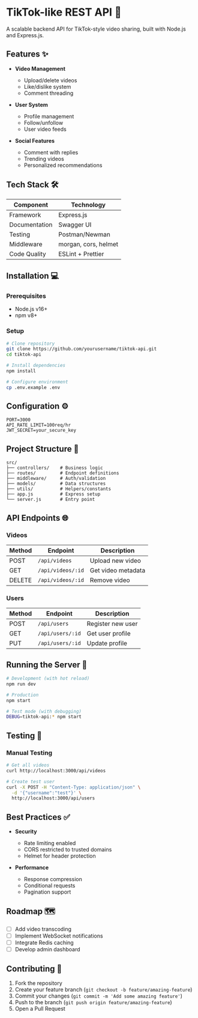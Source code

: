 # TikTok-like REST API 🎥

A scalable backend API for TikTok-style video sharing, built with Node.js and Express.js.

## Features ✨

- **Video Management**
  - Upload/delete videos
  - Like/dislike system
  - Comment threading

- **User System**  
  - Profile management
  - Follow/unfollow
  - User video feeds

- **Social Features**  
  - Comment with replies
  - Trending videos
  - Personalized recommendations

## Tech Stack 🛠️

| Component       | Technology           |
|-----------------|----------------------|
| Framework       | Express.js           |
| Documentation   | Swagger UI           |
| Testing         | Postman/Newman       |
| Middleware      | morgan, cors, helmet |
| Code Quality    | ESLint + Prettier    |

## Installation 💻

### Prerequisites
- Node.js v16+
- npm v8+

### Setup
```bash
# Clone repository
git clone https://github.com/yourusername/tiktok-api.git
cd tiktok-api

# Install dependencies
npm install

# Configure environment
cp .env.example .env
```

## Configuration ⚙️

```env
PORT=3000
API_RATE_LIMIT=100req/hr
JWT_SECRET=your_secure_key
```

## Project Structure 📂

```
src/
├── controllers/    # Business logic
├── routes/         # Endpoint definitions
├── middleware/     # Auth/validation
├── models/         # Data structures
├── utils/          # Helpers/constants
├── app.js          # Express setup
└── server.js       # Entry point
```

## API Endpoints 🌐

### Videos
| Method | Endpoint            | Description          |
|--------|---------------------|----------------------|
| POST   | `/api/videos`       | Upload new video     |
| GET    | `/api/videos/:id`   | Get video metadata   |
| DELETE | `/api/videos/:id`   | Remove video         |

### Users
| Method | Endpoint            | Description          |
|--------|---------------------|----------------------|
| POST   | `/api/users`        | Register new user    |
| GET    | `/api/users/:id`    | Get user profile     |
| PUT    | `/api/users/:id`    | Update profile       |

## Running the Server 🚀

```bash
# Development (with hot reload)
npm run dev

# Production
npm start

# Test mode (with debugging)
DEBUG=tiktok-api:* npm start
```

## Testing 🧪

### Manual Testing
```bash
# Get all videos
curl http://localhost:3000/api/videos

# Create test user
curl -X POST -H "Content-Type: application/json" \
  -d '{"username":"test"}' \
  http://localhost:3000/api/users
```

## Best Practices ✅

- **Security**
  - Rate limiting enabled
  - CORS restricted to trusted domains
  - Helmet for header protection

- **Performance**
  - Response compression
  - Conditional requests
  - Pagination support

## Roadmap 🗺️

- [ ] Add video transcoding
- [ ] Implement WebSocket notifications
- [ ] Integrate Redis caching
- [ ] Develop admin dashboard

## Contributing 🤝

1. Fork the repository
2. Create your feature branch (`git checkout -b feature/amazing-feature`)
3. Commit your changes (`git commit -m 'Add some amazing feature'`)
4. Push to the branch (`git push origin feature/amazing-feature`)
5. Open a Pull Request

